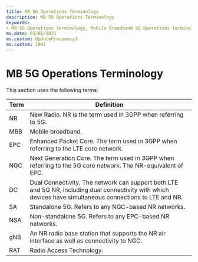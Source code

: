 ```yaml
---
title: MB 5G Operations Terminology
description: MB 5G Operations Terminology
keywords:
- MB 5G Operations Terminology, Mobile Broadband 5G Operations Terminology
ms.date: 03/01/2021
ms.custom: UpdateFrequency3
ms.custom: 19H1
---
```


# MB 5G Operations Terminology

This section uses the following terms:

| Term | Definition |
| --- | --- |
| NR | New Radio. NR is the term used in 3GPP when referring to 5G. |
| MBB | Mobile broadband. |
| EPC | Enhanced Packet Core. The term used in 3GPP when referring to the LTE core network. |
| NGC | Next Generation Core. The term used in 3GPP when referring to the 5G core network. The NR-equivalent of EPC. |
| DC | Dual Connectivity. The network can support both LTE and 5G NR, including dual connectivity with which devices have simultaneous connections to LTE and NR. |
| SA | Standalone 5G. Refers to any NGC-based NR networks. |
| NSA | Non-standalone 5G. Refers to any EPC-based NR networks. |
| gNB | An NR radio base station that supports the NR air interface as well as connectivity to NGC. |
| RAT | Radio Access Technology. |
